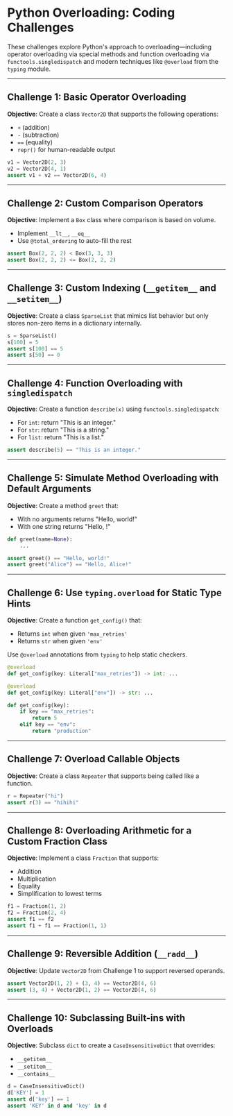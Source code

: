# Python Overloading: Coding Challenges

These challenges explore Python's approach to overloading—including operator overloading via special methods and function overloading via `functools.singledispatch` and modern techniques like `@overload` from the `typing` module.

---

## Challenge 1: Basic Operator Overloading

**Objective**: Create a class `Vector2D` that supports the following operations:

* `+` (addition)
* `-` (subtraction)
* `==` (equality)
* `repr()` for human-readable output

```python
v1 = Vector2D(2, 3)
v2 = Vector2D(4, 1)
assert v1 + v2 == Vector2D(6, 4)
```

---

## Challenge 2: Custom Comparison Operators

**Objective**: Implement a `Box` class where comparison is based on volume.

* Implement `__lt__`, `__eq__`
* Use `@total_ordering` to auto-fill the rest

```python
assert Box(2, 2, 2) < Box(3, 3, 3)
assert Box(2, 2, 2) <= Box(2, 2, 2)
```

---

## Challenge 3: Custom Indexing (`__getitem__` and `__setitem__`)

**Objective**: Create a class `SparseList` that mimics list behavior but only stores non-zero items in a dictionary internally.

```python
s = SparseList()
s[100] = 5
assert s[100] == 5
assert s[50] == 0
```

---

## Challenge 4: Function Overloading with `singledispatch`

**Objective**: Create a function `describe(x)` using `functools.singledispatch`:

* For `int`: return "This is an integer."
* For `str`: return "This is a string."
* For `list`: return "This is a list."

```python
assert describe(5) == "This is an integer."
```

---

## Challenge 5: Simulate Method Overloading with Default Arguments

**Objective**: Create a method `greet` that:

* With no arguments returns "Hello, world!"
* With one string returns "Hello, <name>!"

```python
def greet(name=None):
    ...

assert greet() == "Hello, world!"
assert greet("Alice") == "Hello, Alice!"
```

---

## Challenge 6: Use `typing.overload` for Static Type Hints

**Objective**: Create a function `get_config()` that:

* Returns `int` when given `'max_retries'`
* Returns `str` when given `'env'`

Use `@overload` annotations from `typing` to help static checkers.

```python
@overload
def get_config(key: Literal["max_retries"]) -> int: ...

@overload
def get_config(key: Literal["env"]) -> str: ...

def get_config(key):
    if key == "max_retries":
        return 5
    elif key == "env":
        return "production"
```

---

## Challenge 7: Overload Callable Objects

**Objective**: Create a class `Repeater` that supports being called like a function.

```python
r = Repeater("hi")
assert r(3) == "hihihi"
```

---

## Challenge 8: Overloading Arithmetic for a Custom Fraction Class

**Objective**: Implement a class `Fraction` that supports:

* Addition
* Multiplication
* Equality
* Simplification to lowest terms

```python
f1 = Fraction(1, 2)
f2 = Fraction(2, 4)
assert f1 == f2
assert f1 + f1 == Fraction(1, 1)
```

---

## Challenge 9: Reversible Addition (`__radd__`)

**Objective**: Update `Vector2D` from Challenge 1 to support reversed operands.

```python
assert Vector2D(1, 2) + (3, 4) == Vector2D(4, 6)
assert (3, 4) + Vector2D(1, 2) == Vector2D(4, 6)
```

---

## Challenge 10: Subclassing Built-ins with Overloads

**Objective**: Subclass `dict` to create a `CaseInsensitiveDict` that overrides:

* `__getitem__`
* `__setitem__`
* `__contains__`

```python
d = CaseInsensitiveDict()
d['KEY'] = 1
assert d['key'] == 1
assert 'KEY' in d and 'key' in d
```
